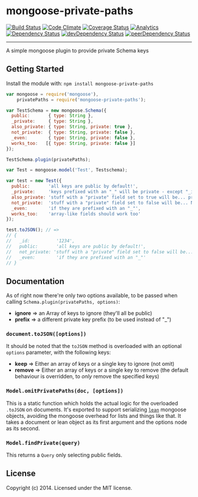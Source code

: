 mongoose-private-paths
======================
[![Build Status](https://travis-ci.org/yamadapc/mongoose-private-paths.png?branch=master)](https://travis-ci.org/yamadapc/mongoose-private-paths)
[![Code Climate](https://codeclimate.com/github/yamadapc/mongoose-private-paths.png)](https://codeclimate.com/github/yamadapc/mongoose-private-paths)
[![Coverage Status](https://coveralls.io/repos/yamadapc/mongoose-private-paths/badge.png)](https://coveralls.io/r/yamadapc/mongoose-private-paths)
[![Analytics](https://ga-beacon.appspot.com/UA-54450544-1/mongoose-private-paths/README)](https://github.com/igrigorik/ga-beacon)
[![Dependency Status](https://david-dm.org/yamadapc/mongoose-private-paths.svg)](https://david-dm.org/yamadapc/mongoose-private-paths)
[![devDependency Status](https://david-dm.org/yamadapc/mongoose-private-paths/dev-status.svg)](https://david-dm.org/yamadapc/mongoose-private-paths#info=devDependencies)
[![peerDependency Status](https://david-dm.org/yamadapc/mongoose-private-paths/peer-status.svg)](https://david-dm.org/yamadapc/mongoose-private-paths#info=peerDependencies)
- - -

A simple mongoose plugin to provide private Schema keys

## Getting Started
Install the module with: `npm install mongoose-private-paths`

```javascript
var mongoose = require('mongoose'),
    privatePaths = require('mongoose-private-paths');

var TestSchema = new mongoose.Schema({
  public:       { type: String },
  _private:     { type: String },
  also_private: { type: String, private: true },
  not_private:  { type: String, private: false },
  _even:        { type: String, private: false },
  works_too:   [{ type: String, private: false }]
});

TestSchema.plugin(privatePaths);

var Test = mongoose.model('Test', Testschema);

var test = new Test({
  public:       'all keys are public by default!',
  _private:     'keys prefixed with an "_" will be private - except "_id"',
  also_private: 'stuff with a "private" field set to true will be... private!',
  not_private:  'stuff with a "private" field set to false will be... NOT private!',
  _even:        'if they are prefixed with an "_"',
  works_too:    'array-like fields should work too'
});

test.toJSON(); // =>
// {
//   _id:          '1234',
//   public:       'all keys are public by default!',
//   not_private: 'stuff with a "private" field set to false will be... NOT private!',
//   _even:        'if they are prefixed with an "_"'
// }
```

## Documentation

As of right now there're only two options available, to be passed when calling
`Schema.plugin(privatePaths, options)`:

- **ignore** => an Array of keys to ignore (they'll all be public)
- **prefix** => a different private key prefix (to be used instead of "\_")

### `document.toJSON([options])`

It should be noted that the `toJSON` method is overloaded with an optional
`options` parameter, with the following keys:

- **keep**   => Either an array of keys or a single key to ignore (not omit)
- **remove** => Either an array of keys or a single key to remove (the default
  behaviour is overridden, to _only_ remove the specified keys)

### `Model.omitPrivatePaths(doc, [options])`

This is a static function which holds the actual logic for the overloaded
`.toJSON` on documents. It's exported to support serializing
[`lean`](http://mongoosejs.com/docs/api.html#query_Query-lean) mongoose objects,
avoiding the mongoose overhead for lists and things like that. It takes a
document or lean object as its first argument and the options node as its
second.

### `Model.findPrivate(query)`

This returns a `Query` only selecting public fields.

## License
Copyright (c) 2014. Licensed under the MIT license.
